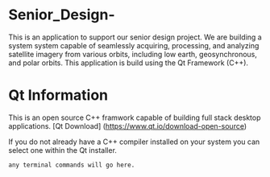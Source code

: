 # Senior_Design-
This is an application to support our senior design project. We are building a system system capable of seamlessly acquiring, processing, and analyzing satellite imagery from various orbits, including low earth, geosynchronous, and polar orbits. This application is build using the Qt Framework (C++). 

# Qt Information
This is an open source C++ framwork capable of building full stack desktop applications. 
[Qt Download] (https://www.qt.io/download-open-source) 

If you do not already have a C++ compiler installed on your system you can select one within the Qt installer. 

```sh
any terminal commands will go here. 

```
